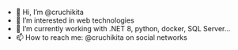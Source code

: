 - 👋 Hi, I’m @cruchikita
- 👀 I’m interested in web technologies
- 🌱 I’m currently working with .NET 8, python, docker, SQL Server...
- 📫 How to reach me: @cruchikita on social networks

<!---
cruchikita/cruchikita is a ✨ special ✨ repository because its `README.md` (this file) appears on your GitHub profile.
You can click the Preview link to take a look at your changes.
--->
